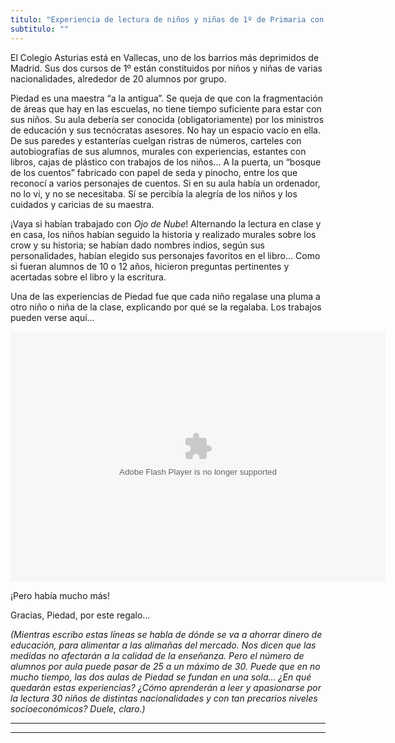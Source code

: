 ```yaml
---
titulo: "Experiencia de lectura de niños y niñas de 1º de Primaria con \"Ojo de Nube\". Con su profesora, Piedad"
subtitulo: ""
---
```

El Colegio Asturias está en Vallecas, uno de los barrios más deprimidos de
Madrid. Sus dos cursos de 1º están constituidos por niños y niñas de varias
nacionalidades, alrededor de 20 alumnos por grupo.

Piedad es una maestra “a la antigua”. Se queja de que con la fragmentación de
áreas que hay en las escuelas, no tiene tiempo suficiente para estar con sus
niños. Su aula debería ser conocida (obligatoriamente) por los ministros de
educación y sus tecnócratas asesores. No hay un espacio vacío en ella. De sus
paredes y estanterías cuelgan ristras de números, carteles con autobiografías
de sus alumnos, murales con experiencias, estantes con libros, cajas de
plástico con trabajos de los niños… A la puerta, un “bosque de los cuentos”
fabricado con papel de seda y pinocho, entre los que reconocí a varios
personajes de cuentos. Si en su aula había un ordenador, no lo vi, y no se
necesitaba. Sí se percibía la alegría de los niños y los cuidados y caricias
de su maestra.

¡Vaya si habían trabajado con _Ojo de Nube_! Alternando la lectura en clase y
en casa, los niños habían seguido la historia y realizado murales sobre los
crow y su historia; se habían dado nombres indios, según sus personalidades,
habían elegido sus personajes favoritos en el libro… Como si fueran alumnos
de 10 o 12 años, hicieron preguntas pertinentes y acertadas sobre el libro y
la escritura.

Una de las experiencias de Piedad fue que cada niño regalase una pluma a otro
niño o niña de la clase, explicando por qué se la regalaba. Los trabajos
pueden verse aquí…

<embed type="application/x-shockwave-flash"
src="https://picasaweb.google.com/s/c/bin/slideshow.swf" width="600"
height="400"
flashvars="host=picasaweb.google.com&amp;hl=es&amp;feat=flashalbum&amp;RGB=0x000000&amp;feed=https%3A%2F%2Fpicasaweb.google.com%2Fdata%2Ffeed%2Fapi%2Fuser%2Fricardogomez3333%2Falbumid%2F5732018249561305937%3Falt%3Drss%26kind%3Dphoto%26authkey%3DGv1sRgCKbRg5-S0-6H7QE%26hl%3Des"
pluginspage="http://www.macromedia.com/go/getflashplayer"></embed>

¡Pero había mucho más!

Gracias, Piedad, por este regalo…

_(Mientras escribo estas líneas se habla de dónde se va a ahorrar dinero de
educación, para alimentar a las alimañas del mercado. Nos dicen que las
medidas no afectarán a la calidad de la enseñanza. Pero el número de alumnos
por aula puede pasar de 25 a un máximo de 30. Puede que en no mucho tiempo,
las dos aulas de Piedad se fundan en una sola… ¿En qué quedarán estas
experiencias? ¿Cómo aprenderán a leer y apasionarse por la lectura 30 niños
de distintas nacionalidades y con tan precarios niveles socioeconómicos?
Duele, claro.)_

* * *

* * *
